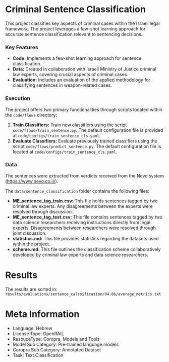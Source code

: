 
# Criminal Sentence Classification 

This project classifies key aspects of criminal cases within the Israeli legal framework. The project leverages a few-shot learning approach for accurate sentence classification relevant to sentencing decisions.

### Key Features

* **Code:** Implements a few-shot learning approach for sentence classification.
* **Data:** Created in collaboration with Israeli Ministry of Justice criminal law experts, covering crucial aspects of criminal cases.
* **Evaluation:** Includes an evaluation of the applied methodology for classifying sentences in weapon-related cases.

### Execution

The project offers two primary functionalities through scripts located within the `code/flows` directory:

1. **Train Classifiers:** Train new classifiers using the script `code/flows/train_sentence.py`. The default configuration file is provided at `code/configs/train_sentence_cls.yaml`.
2. **Evaluate Classifiers:** Evaluate previously trained classifiers using the script `code/flows/predict_sentence.py`. The default configuration file is located at `code/configs/train_sentence_cls.yaml`.

### Data
The sentences were extracted from verdicts received from the Nevo system (https://www.nevo.co.il/).

The `data/sentence_classification` folder contains the following files:

* **ME_sentence_tag_train.csv:** This file holds sentences tagged by two criminal law experts. Any disagreements between the experts were resolved through discussion.
* **ME_sentence_tag_test.csv:** This file contains sentences tagged by two data science researchers receiving instructions directly from legal experts. Disagreements between researchers were resolved through joint discussion.
* **statistics.md:** This file provides statistics regarding the datasets used within the project.
* **scheme.md:** This file outlines the classification scheme collaboratively developed by criminal law experts and data science researchers.

# Results
The results are sorted in: `results/evaluations/sentence_calssification/04.06/average_metrics.txt`

# Meta Information
* Language: Hebrew
* License Type: OpenRAIL
* ResouceType: Coropra, Models and Tools
* Model Sub Category: Pre-trained language models
* Coropra Sub Category: Annotated Dataset
* Task: Text Classification

